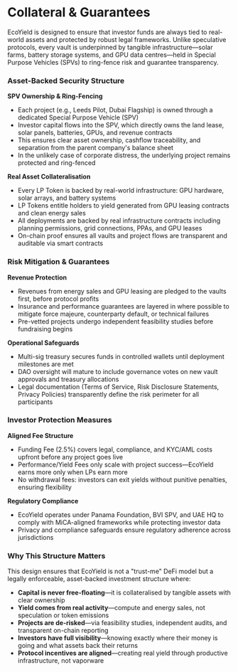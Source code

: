 # Collateral & Guarantees

EcoYield is designed to ensure that investor funds are always tied to real-world assets and protected by robust legal frameworks. Unlike speculative protocols, every vault is underpinned by tangible infrastructure—solar farms, battery storage systems, and GPU data centres—held in Special Purpose Vehicles (SPVs) to ring-fence risk and guarantee transparency.

### Asset-Backed Security Structure

**SPV Ownership & Ring-Fencing**

* Each project (e.g., Leeds Pilot, Dubai Flagship) is owned through a dedicated Special Purpose Vehicle (SPV)
* Investor capital flows into the SPV, which directly owns the land lease, solar panels, batteries, GPUs, and revenue contracts
* This ensures clear asset ownership, cashflow traceability, and separation from the parent company's balance sheet
* In the unlikely case of corporate distress, the underlying project remains protected and ring-fenced

**Real Asset Collateralisation**

* Every LP Token is backed by real-world infrastructure: GPU hardware, solar arrays, and battery systems
* LP Tokens entitle holders to yield generated from GPU leasing contracts and clean energy sales
* All deployments are backed by real infrastructure contracts including planning permissions, grid connections, PPAs, and GPU leases
* On-chain proof ensures all vaults and project flows are transparent and auditable via smart contracts

### Risk Mitigation & Guarantees

**Revenue Protection**

* Revenues from energy sales and GPU leasing are pledged to the vaults first, before protocol profits
* Insurance and performance guarantees are layered in where possible to mitigate force majeure, counterparty default, or technical failures
* Pre-vetted projects undergo independent feasibility studies before fundraising begins

**Operational Safeguards**

* Multi-sig treasury secures funds in controlled wallets until deployment milestones are met
* DAO oversight will mature to include governance votes on new vault approvals and treasury allocations
* Legal documentation (Terms of Service, Risk Disclosure Statements, Privacy Policies) transparently define the risk perimeter for all participants

### Investor Protection Measures

**Aligned Fee Structure**

* Funding Fee (2.5%) covers legal, compliance, and KYC/AML costs upfront before any project goes live
* Performance/Yield Fees only scale with project success—EcoYield earns more only when LPs earn more
* No withdrawal fees: investors can exit yields without punitive penalties, ensuring flexibility

**Regulatory Compliance**

* EcoYield operates under Panama Foundation, BVI SPV, and UAE HQ to comply with MiCA-aligned frameworks while protecting investor data
* Privacy and compliance safeguards ensure regulatory adherence across jurisdictions

### Why This Structure Matters

This design ensures that EcoYield is not a "trust-me" DeFi model but a legally enforceable, asset-backed investment structure where:

* **Capital is never free-floating**—it is collateralised by tangible assets with clear ownership
* **Yield comes from real activity**—compute and energy sales, not speculation or token emissions
* **Projects are de-risked**—via feasibility studies, independent audits, and transparent on-chain reporting
* **Investors have full visibility**—knowing exactly where their money is going and what assets back their returns
* **Protocol incentives are aligned**—creating real yield through productive infrastructure, not vaporware
